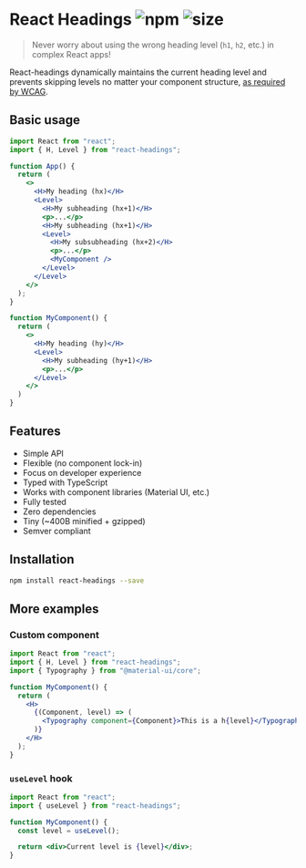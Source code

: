 # React Headings ![npm](https://img.shields.io/npm/v/react-headings?style=flat-square) ![size](https://img.shields.io/bundlephobia/minzip/react-headings?style=flat-square)

> Never worry about using the wrong heading level (`h1`, `h2`, etc.) in complex React apps!

React-headings dynamically maintains the current heading level and prevents skipping levels no matter your component structure, [as required by WCAG](https://www.w3.org/WAI/tutorials/page-structure/headings/).

## Basic usage

```jsx
import React from "react";
import { H, Level } from "react-headings";

function App() {
  return (
    <>
      <H>My heading (hx)</H>
      <Level>
        <H>My subheading (hx+1)</H>
        <p>...</p>
        <H>My subheading (hx+1)</H>
        <Level>
          <H>My subsubheading (hx+2)</H>
          <p>...</p>
          <MyComponent />
        </Level>
      </Level>
    </>
  );
}

function MyComponent() {
  return (
    <>
      <H>My heading (hy)</H>
      <Level>
        <H>My subheading (hy+1)</H>
        <p>...</p>
      </Level>
    </>
  )
}
```

## Features

- Simple API
- Flexible (no component lock-in)
- Focus on developer experience
- Typed with TypeScript
- Works with component libraries (Material UI, etc.)
- Fully tested
- Zero dependencies
- Tiny (~400B minified + gzipped)
- Semver compliant

## Installation

```bash
npm install react-headings --save
```

## More examples

### Custom component

```jsx
import React from "react";
import { H, Level } from "react-headings";
import { Typography } from "@material-ui/core";

function MyComponent() {
  return (
    <H>
      {(Component, level) => (
        <Typography component={Component}>This is a h{level}</Typography>
      )}
    </H>
  );
}

```

### `useLevel` hook

```jsx
import React from "react";
import { useLevel } from "react-headings";

function MyComponent() {
  const level = useLevel();

  return <div>Current level is {level}</div>;
}
```
